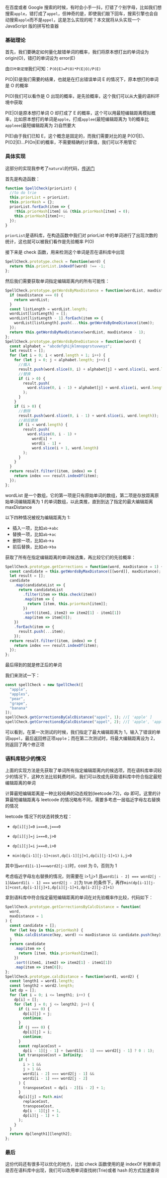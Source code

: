 在百度或者 Google 搜索的时候，有时会小手一抖，打错了个别字母，比如我们想搜索`apple`，错打成了`appel`，但神奇的是，即使我们敲下回车，搜索引擎也会自动搜索`apple`而不是`appel`，这是怎么实现的呢？本文就将从头实现一个 JavaScript 版的拼写检查器

### 基础理论

首先，我们要确定如何量化敲错单词的概率，我们将原本想打出的单词设为 origin(O)，错打的单词设为 error(E)

由`贝叶斯定理`我们可知：`P(O|E)=P(O)*P(E|O)/P(E)`

P(O|E)是我们需要的结果，也就是在打出错误单词 E 的情况下，原本想打的单词是 O 的概率

P(O)我们可以看作是 O 出现的概率，是先验概率，这个我们可以从大量的语料环境中获取

P(E|O)是原本想打单词 O 却打成了 E 的概率，这个可以用最短编辑距离模拟概率，比如原本想打的单词是`apple`，打成`applee`(最短编辑距离为 1)的概率比`appleee`(最短编辑距离为 2)自然要大

P(E)由于我们已知 E，这个概念是固定的，而我们需要对比的是 P(O1|E)、P(O2|E)...P(On|E)的概率，不需要精确的计算值，我们可以不用管它

### 具体实现

这部分的实现我参考了`natural`的代码，[传送门](https://github.com/NaturalNode/natural/blob/master/lib/natural/spellcheck/spellcheck.js)

首先是构造函数：

```js
function SpellCheck(priorList) {
  //to do trie
  this.priorList = priorList;
  this.priorHash = {};
  priorList.forEach(item => {
    !this.priorHash[item] && (this.priorHash[item] = 0);
    this.priorHash[item]++;
  });
}
```

`priorList`是语料库，在构造函数中我们对 priorList 中的单词进行了出现次数的统计，这也就可以被我们看作是先验概率 P(O)

接下来是 check 函数，用来检测这个单词是否在语料库中出现

```js
SpellCheck.prototype.check = function(word) {
  return this.priorList.indexOf(word) !== -1;
};
```

然后我们需要获取单词指定编辑距离内的所有可能性：

```js
SpellCheck.prototype.getWordsByMaxDistance = function(wordList, maxDistance) {
  if (maxDistance === 0) {
    return wordList;
  }
  const listLength = wordList.length;
  wordList[listLength] = [];
  wordList[listLength - 1].forEach(item => {
    wordList[listLength].push(...this.getWordsByOneDistance(item));
  });
  return this.getWordsByMaxDistance(wordList, maxDistance - 1);
};
SpellCheck.prototype.getWordsByOneDistance = function(word) {
  const alphabet = "abcdefghijklmnopqrstuvwxyz";
  let result = [];
  for (let i = 0; i < word.length + 1; i++) {
    for (let j = 0; j < alphabet.length; j++) {
      //插入
      result.push(word.slice(0, i) + alphabet[j] + word.slice(i, word.length));
      //替换
      if (i > 0) {
        result.push(
          word.slice(0, i - 1) + alphabet[j] + word.slice(i, word.length)
        );
      }
    }
    if (i > 0) {
      //删除
      result.push(word.slice(0, i - 1) + word.slice(i, word.length));
      //前后替换
      if (i < word.length) {
        result.push(
          word.slice(0, i - 1) +
            word[i] +
            word[i - 1] +
            word.slice(i + 1, word.length)
        );
      }
    }
  }
  return result.filter((item, index) => {
    return index === result.indexOf(item);
  });
};
```

wordList 是一个数组，它的第一项是只有原始单词的数组，第二项是存放距离原始单词编辑距离为 1 的单词数组，以此类推，直到到达了指定的最大编辑距离 maxDistance

以下四种情况被视为编辑距离为 1:

- 插入一项，比如`ab`->`abc`
- 替换一项，比如`ab`->`ac`
- 删除一项，比如`ab`->`a`
- 前后替换，比如`ab`->`ba`

获取了所有在指定编辑距离的单词候选集，再比较它们的先验概率：

```js
SpellCheck.prototype.getCorrections = function(word, maxDistance = 1) {
  const candidate = this.getWordsByMaxDistance([[word]], maxDistance);
  let result = [];
  candidate
    .map(candidateList => {
      return candidateList
        .filter(item => this.check(item))
        .map(item => {
          return [item, this.priorHash[item]];
        })
        .sort((item1, item2) => item2[1] - item1[1])
        .map(item => item[0]);
    })
    .forEach(item => {
      result.push(...item);
    });
  return result.filter((item, index) => {
    return index === result.indexOf(item);
  });
};
```

最后得到的就是修正后的单词

我们来测试一下：

```js
const spellCheck = new SpellCheck([
  "apple",
  "apples",
  "pear",
  "grape",
  "banana"
]);
spellCheck.getCorrectionsByCalcDistance("appel", 1); //[ 'apple' ]
spellCheck.getCorrectionsByCalcDistance("appel", 2); //[ 'apple', 'apples' ]
```

可以看到，在第一次测试的时候，我们指定了最大编辑距离为 1，输入了错误的单词`appel`，最后返回修正项`apple`；而在第二次测试时，将最大编辑距离设为 2，则返回了两个修正项

### 语料库较少的情况

上面的实现方法是先获取了单词所有指定编辑距离内的候选项，而在语料库单词较少的情况下，这种方法比较耗费时间，我们可以改成先获取语料库中符合指定最短编辑距离的单词

计算最短编辑距离是一种比较经典的动态规划(leetcode:72)，dp 即可。这里的计算最短编辑距离与 leetcode 的情况略有不同，需要多考虑一层临近字母左右替换的情况

leetcode 情况下的状态转换方程：

- `dp[i][j]=0` `i===0,j===0`

- `dp[i][j]=j` `i===0,j>0`

- `dp[i][j]=i` `j===0,i>0`
- `min(dp[i-1][j-1]+cost,dp[i-1][j]+1,dp[i][j-1]+1)` `i,j>0`

其中当`word1[i-1]===word2[j-1]`时，cost 为 0，否则为 1

考虑临近字母左右替换的情况，则需要在 i>1,j>1 且`word1[i - 2] === word2[j - 1]&&word1[i - 1] === word2[j - 2]`为 true 的条件下，再作`min(dp[i-1][j-1]+cost,dp[i-1][j]+1,dp[i][j-1]+1,dp[i-2][j-2]+1)`

拿到语料库中符合指定最短编辑距离的单词在对先验概率作比较，代码如下：

```js
SpellCheck.prototype.getCorrectionsByCalcDistance = function(
  word,
  maxDistance = 1
) {
  const candidate = [];
  for (let key in this.priorHash) {
    this.calcDistance(key, word) <= maxDistance && candidate.push(key);
  }
  return candidate
    .map(item => {
      return [item, this.priorHash[item]];
    })
    .sort((item1, item2) => item2[1] - item1[1])
    .map(item => item[0]);
};
SpellCheck.prototype.calcDistance = function(word1, word2) {
  const length1 = word1.length;
  const length2 = word2.length;
  let dp = [];
  for (let i = 0; i <= length1; i++) {
    dp[i] = [];
    for (let j = 0; j <= length2; j++) {
      if (i === 0) {
        dp[i][j] = j;
        continue;
      }
      if (j === 0) {
        dp[i][j] = i;
        continue;
      }
      const replaceCost =
        dp[i - 1][j - 1] + (word1[i - 1] === word2[j - 1] ? 0 : 1);
      let transposeCost = Infinity;
      if (
        i > 1 &&
        j > 1 &&
        word1[i - 2] === word2[j - 1] &&
        word1[i - 1] === word2[j - 2]
      ) {
        transposeCost = dp[i - 2][i - 2] + 1;
      }
      dp[i][j] = Math.min(
        replaceCost,
        transposeCost,
        dp[i - 1][j] + 1,
        dp[i][j - 1] + 1
      );
    }
  }
  return dp[length1][length2];
};
```

### 最后

这份代码还有很多可以优化的地方，比如 check 函数使用的是 indexOf 判断单词是否在语料库中出现，我们可以改用单词查找树(Trie)或者 hash 的方式加速查询
